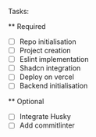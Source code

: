 Tasks:

** Required
- [ ] Repo initialisation
- [ ] Project creation
- [ ] Eslint implementation
- [ ] Shadcn integration
- [ ] Deploy on vercel  
- [ ] Backend initialisation

** Optional
- [ ] Integrate Husky
- [ ] Add commitlinter
